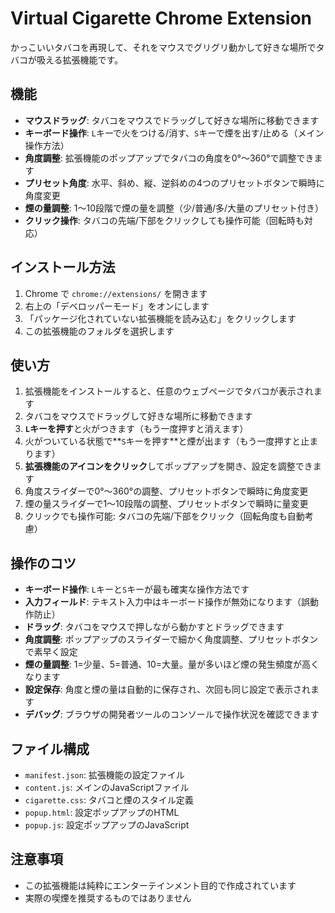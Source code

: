 # Virtual Cigarette Chrome Extension

かっこいいタバコを再現して、それをマウスでグリグリ動かして好きな場所でタバコが吸える拡張機能です。

## 機能

- **マウスドラッグ**: タバコをマウスでドラッグして好きな場所に移動できます
- **キーボード操作**: `L`キーで火をつける/消す、`S`キーで煙を出す/止める（メイン操作方法）
- **角度調整**: 拡張機能のポップアップでタバコの角度を0°〜360°で調整できます
- **プリセット角度**: 水平、斜め、縦、逆斜めの4つのプリセットボタンで瞬時に角度変更
- **煙の量調整**: 1〜10段階で煙の量を調整（少/普通/多/大量のプリセット付き）
- **クリック操作**: タバコの先端/下部をクリックしても操作可能（回転時も対応）

## インストール方法

1. Chrome で `chrome://extensions/` を開きます
2. 右上の「デベロッパーモード」をオンにします
3. 「パッケージ化されていない拡張機能を読み込む」をクリックします
4. この拡張機能のフォルダを選択します

## 使い方

1. 拡張機能をインストールすると、任意のウェブページでタバコが表示されます
2. タバコをマウスでドラッグして好きな場所に移動できます
3. **`L`キーを押す**と火がつきます（もう一度押すと消えます）
4. 火がついている状態で**`S`キーを押す**と煙が出ます（もう一度押すと止まります）
5. **拡張機能のアイコンをクリック**してポップアップを開き、設定を調整できます
6. 角度スライダーで0°〜360°の調整、プリセットボタンで瞬時に角度変更
7. 煙の量スライダーで1〜10段階の調整、プリセットボタンで瞬時に量変更
8. クリックでも操作可能: タバコの先端/下部をクリック（回転角度も自動考慮）

## 操作のコツ

- **キーボード操作**: `L`キーと`S`キーが最も確実な操作方法です
- **入力フィールド**: テキスト入力中はキーボード操作が無効になります（誤動作防止）
- **ドラッグ**: タバコをマウスで押しながら動かすとドラッグできます
- **角度調整**: ポップアップのスライダーで細かく角度調整、プリセットボタンで素早く設定
- **煙の量調整**: 1=少量、5=普通、10=大量。量が多いほど煙の発生頻度が高くなります
- **設定保存**: 角度と煙の量は自動的に保存され、次回も同じ設定で表示されます
- **デバッグ**: ブラウザの開発者ツールのコンソールで操作状況を確認できます

## ファイル構成

- `manifest.json`: 拡張機能の設定ファイル
- `content.js`: メインのJavaScriptファイル
- `cigarette.css`: タバコと煙のスタイル定義
- `popup.html`: 設定ポップアップのHTML
- `popup.js`: 設定ポップアップのJavaScript

## 注意事項

- この拡張機能は純粋にエンターテインメント目的で作成されています
- 実際の喫煙を推奨するものではありません